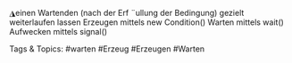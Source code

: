 ◮einen Wartenden (nach der Erf ¨ullung der Bedingung) gezielt weiterlaufen
lassen
Erzeugen mittels new Condition()
Warten mittels wait()
Aufwecken mittels signal()

   Tags & Topics:
   #warten
   #Erzeug
   #Erzeugen
   #Warten